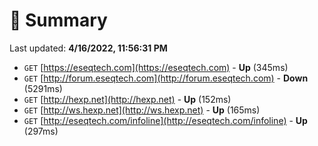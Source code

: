 # 📖 Summary
Last updated: **4/16/2022, 11:56:31 PM**

- `GET` [https://eseqtech.com](https://eseqtech.com) - **Up** (345ms)
- `GET` [http://forum.eseqtech.com](http://forum.eseqtech.com) - **Down** (5291ms)
- `GET` [http://hexp.net](http://hexp.net) - **Up** (152ms)
- `GET` [http://ws.hexp.net](http://ws.hexp.net) - **Up** (165ms)
- `GET` [http://eseqtech.com/infoline](http://eseqtech.com/infoline) - **Up** (297ms)
